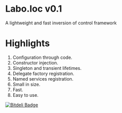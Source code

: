 Labo.Ioc v0.1
========

A lightweight and fast inversion of control framework

Highlights
========

1. Configuration through code.
2. Constructor injection.
3. Singleton and transient lifetimes.
4. Delegate factory registration.
5. Named services registration.
6. Small in size.
7. Fast.
8. Easy to use.


[![Bitdeli Badge](https://d2weczhvl823v0.cloudfront.net/QuickOrBeDead/labo.ioc/trend.png)](https://bitdeli.com/free "Bitdeli Badge")

